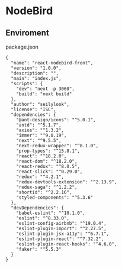 # NodeBird

## Enviroment

package.json

    {
      "name": "react-nodebird-front",
      "version": "1.0.0",
      "description": "",
      "main": "index.js",
      "scripts": {
        "dev": "next -p 3060",
        "build": "next build"
      },
      "author": "seilylook",
      "license": "ISC",
      "dependencies": {
        "@ant-design/icons": "^5.0.1",
        "antd": "^5.1.7",
        "axios": "^1.3.2",
        "immer": "^9.0.19",
        "next": "^9.5.5",
        "next-redux-wrapper": "^8.1.0",
        "prop-types": "^15.8.1",
        "react": "^18.2.0",
        "react-dom": "^18.2.0",
        "react-redux": "^8.0.5",
        "react-slick": "^0.29.0",
        "redux": "^4.2.1",
        "redux-devtools-extension": "^2.13.9",
        "redux-saga": "^1.2.2",
        "shortid": "^2.2.16",
        "styled-components": "^5.3.6"
      },
      "devDependencies": {
        "babel-eslint": "^10.1.0",
        "eslint": "^8.33.0",
        "eslint-config-airbnb": "^19.0.4",
        "eslint-plugin-import": "^2.27.5",
        "eslint-plugin-jsx-a11y": "^6.7.1",
        "eslint-plugin-react": "^7.32.2",
        "eslint-plugin-react-hooks": "^4.6.0",
        "faker": "^5.5.3"
      }
    }
